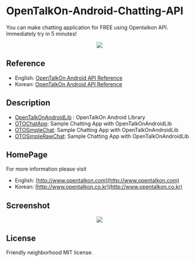 OpenTalkOn-Android-Chatting-API
===============================

You can make chatting application for FREE using Opentalkon API.<br>
Immediately try in 5 minutes!

<p align="center">
  <img src="http://www.opentalkon.com/assets/images/main_simple_image.png"/>
</p>

Reference
---------
 - English: [OpenTalkOn Android API Reference](http://www.opentalkon.com/assets/reference/annotated.html)<br>
 - Korean: [OpenTalkOn Android API Reference](http://www.opentalkon.co.kr/assets/reference/annotated.html)<br>

Description
-----------

 - [OpenTalkOnAndroidLib](https://github.com/OpenTalkOn/OpenTalkOn-Android-Chatting-API/tree/master/OpenTalkOnAndroidLib) : OpenTalkOn Android Library
 - [OTOChatApp](https://github.com/OpenTalkOn/OpenTalkOn-Android-Chatting-API/tree/master/OTOChatApp): Sample Chatting App with OpenTalkOnAndroidLib
 - [OTOSimpleChat](https://github.com/OpenTalkOn/OpenTalkOn-Android-Chatting-API/tree/master/OTOSimpleChat): Sample Chatting App with OpenTalkOnAndroidLib
 - [OTOSimpleRawChat](https://github.com/OpenTalkOn/OpenTalkOn-Android-Chatting-API/tree/master/OTOSimpleRawChat): Sample Chatting App with OpenTalkOnAndroidLib

HomePage
--------

For more information please visit
 - English: [http://www.opentalkon.com](http://www.opentalkon.com)
 - Korean: [http://www.opentalkon.co.kr](http://www.opentalkon.co.kr)

Screenshot
----------

<p align="center">
  <img src="http://www.opentalkon.com/assets/images/main_screenshots.png"/>
</p>

License
-------

Friendly neighborhood MIT license.
